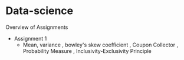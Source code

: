 # Data-science
Overview of Assignments
- Assignment 1
    - Mean, variance , bowley's skew coefficient , Coupon Collector , Probability Measure , Inclusivity-Exclusivity Principle

